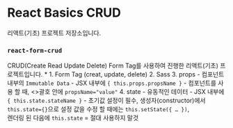 # React Basics CRUD
리액트(기초) 프로젝트 저장소입니다.

### `react-form-crud`
CRUD(Create Read Update Delete) Form Tag를 사용하여 진행한 리액트(기초) 프로젝트입니다.
    * 1. Form Tag (creat, update, delete)
    2. Sass
    3. props
        - 컴포넌트 내부의 `Immutable Data`
        - JSX 내부에 `{ this.props.propsName }`
        - 컴포넌트를 사용 할 때, <>괄호 안에 `propsName="value"`
    4. state
        - 유동적인 데이터
        - JSX 내부에 `{ this.state.stateName }`
        - 초기값 설정이 필수, 생성자(constructor)에서 `this.state={}`으로 설정 값을 수정 할 때에는 `this.setState({ … })`, <br />렌더링 된 다음에 `this.state` = 절대 사용하지 말것


